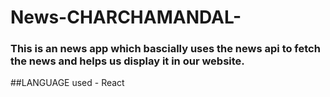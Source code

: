 # News-CHARCHAMANDAL-

### This is an news app which bascially uses the news api to fetch the news and helps us display it in our website.

##LANGUAGE used - React
